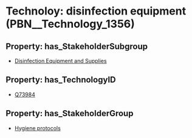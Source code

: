 # Technoloy: __disinfection equipment__ (PBN__Technology_1356)

## Property: has_StakeholderSubgroup

* [Disinfection Equipment and Supplies](PBN__TechSubgroup_87)

## Property: has_TechnologyID

* [Q73984](Q73984)

## Property: has_StakeholderGroup

* [Hygiene protocols](PBN__TechGroup_9)

